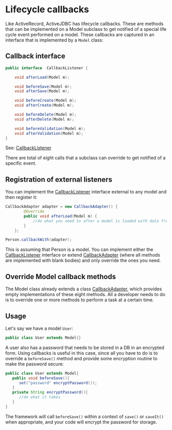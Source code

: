 <div class="page-header">
   <h1>Lifecycle callbacks</h1>
</div>




Like ActiveRecord, ActiveJDBC has lifecycle callbacks. These are methods that can be implemented on a Model subclass to get notified of a special life cycle event performed on a model. These callbacks are captured in an interface that is implemented by a `Model` class:

## Callback interface

~~~~ {.java  .numberLines}
public interface  CallbackListener {

    void afterLoad(Model m);

    void beforeSave(Model m);
    void afterSave(Model m);

    void beforeCreate(Model m);
    void afterCreate(Model m);

    void beforeDelete(Model m);
    void afterDelete(Model m);

    void beforeValidation(Model m);
    void afterValidation(Model m);
}
~~~~

See: [CallbackListener](http://javalite.github.io/activejdbc/snapshot/org/javalite/activejdbc/CallbackListener.html)

There are total of eight calls that a subclass can override to get notified of a specific event.

## Registration of external listeners

You can implement the [CallbackListener](http://javalite.github.io/activejdbc/snapshot/org/javalite/activejdbc/CallbackListener.html)
interface external to any model and then register it:

~~~~ {.java  .numberLines}
CallbackAdapter adapter = new CallbackAdapter() {
        @Override
        public void afterLoad(Model m) {
            //do what you need to after a model is loaded with data from the database.
        }
    };

Person.callbackWith(adapter);
~~~~



This is assuming that Person is a model. You can implement either the [CallbackListener](http://javalite.github.io/activejdbc/snapshot/org/javalite/activejdbc/CallbackListener.html) interface or extend
[CallbackAdapter](http://javalite.github.io/activejdbc/org/javalite/activejdbc/snapshot/CallbackAdapter.html) (where all methods
are implemented with blank bodies) and only override the ones you need.

## Override Model callback methods

The Model class already extends a class [CallbackAdapter](http://javalite.github.io/activejdbc/snapshot/org/javalite/activejdbc/CallbackAdapter.html),
which provides empty implementations of these eight methods. All a developer needs to do is to override one or more
methods to perform a task at a certain time.

## Usage

Let's say we have a model `User`:

~~~~ {.java  .numberLines}
public class User extends Model{}
~~~~

A user also has a password that needs to be stored in a DB in an encrypted form. Using callbacks is useful in this case,
since all you have to do is to override a `beforeSave()` method and provide some encryption routine to make the password secure:

~~~~ {.java  .numberLines}
public class User extends Model{
   public void beforeSave(){
      set("password" encryptPassword());
   }   
   private String encryptPassword(){
      //do what it takes
   }
}
~~~~

The framework will call `beforeSave()` within a context of `save()` or `saveIt()` when appropriate, and your
code will encrypt the password for storage.

